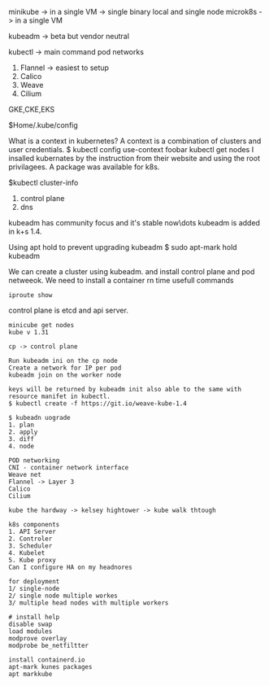minikube -> in a single VM -> single binary local and single node
microk8s -> in a single VM

kubeadm -> beta but vendor neutral

kubectl -> main command
pod networks
 1. Flannel -> easiest to setup
 2. Calico
 3. Weave
 4. Cilium

GKE,CKE,EKS

$Home/.kube/config


What is a context in kubernetes?
A context is a combination of clusters and user credentials.
$ kubectl config use-context foobar
kubectl get nodes
I insalled kubernates by the instruction from their website and using the root privilagees.
A package was available for k8s.

$kubectl cluster-info
1. control plane
2. dns

kubeadm has community focus and it's stable now\dots
kubeadm is added in k+s 1.4.

Using apt hold to prevent upgrading kubeadm
$ sudo apt-mark hold kubeadm

We can create a cluster using kubeadm. and install control plane and pod netweeok.
We need to install a container rn time
usefull commands
```
iproute show
```
control plane is etcd and api server.

```
minicube get nodes
kube v 1.31

cp -> control plane

Run kubeadm ini on the cp node
Create a network for IP per pod
kubeadm join on the worker node

keys will be returned by kubeadm init also able to the same with resource manifet in kubectl.
$ kubectl create -f https://git.io/weave-kube-1.4

$ kubeadn uograde
1. plan
2. apply
3. diff
4. node

POD networking
CNI - container network interface
Weave net
Flannel -> Layer 3
Calico
Cilium

kube the hardway -> kelsey hightower -> kube walk thtough

k8s components
1. API Server
2. Controler
3. Scheduler
4. Kubelet
5. Kube proxy
Can I configure HA on my headnores

for deployment
1/ single-node
2/ single node multiple workes
3/ multiple head nodes with multiple workers

# install help
disable swap
load modules
modprove overlay
modprobe be_netfiltter

install containerd.io
apt-mark kunes packages
apt markkube
